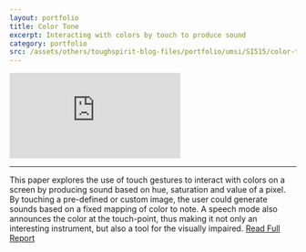 ```yaml
---
layout: portfolio
title: Color Tone
excerpt: Interacting with colors by touch to produce sound
category: portfolio
src: /assets/others/toughspirit-blog-files/portfolio/umsi/SI515/color-tone.png
---
```


<!-- 4:3 aspect ratio -->
<div class="embed-responsive embed-responsive-4by3">
  <iframe class="embed-responsive-item" 
      src="https://player.vimeo.com/video/197314369?badge=0&byline=0&portrait=0&title=0"
      frameborder="0" webkitallowfullscreen mozallowfullscreen allowfullscreen></iframe>
</div>

---

This paper explores the use of touch gestures to interact with colors on a screen by producing sound based on hue, saturation and value of a pixel. By touching a pre-defined or custom image, the user could generate sounds based on a fixed mapping of color to note. A speech mode also announces the color at the touch-point, thus making it not only an interesting instrument, but also a tool for the visually impaired. <a href="/assets/others/toughspirit-blog-files/portfolio/umsi/SI515/color-tone.pdf" target="_blank">Read Full Report</a>

